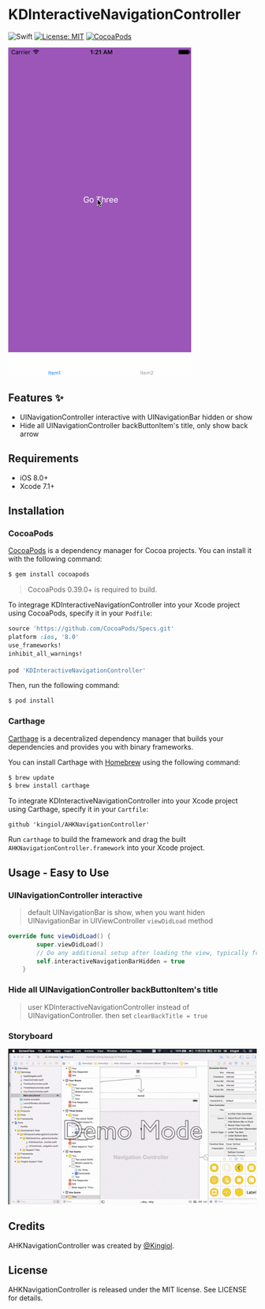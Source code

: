 # KDInteractiveNavigationController
![Swift](https://img.shields.io/badge/language-Swift-orange.svg)
[![License: MIT](https://img.shields.io/badge/license-MIT-blue.svg)](https://github.com/kingiol/KDInteractiveNavigationController/blob/master/LICENSE)
[![CocoaPods](https://img.shields.io/cocoapods/v/KDInteractiveNavigationController.svg)](https://github.com/kingiol/KDInteractiveNavigationController)

![screenshots](./etc/screenshots.gif)

## Features :sparkles:

- UINavigationController interactive with UINavigationBar hidden or show
- Hide all UINavigationController backButtonItem's title, only show back arrow

## Requirements

- iOS 8.0+
- Xcode 7.1+

## Installation

### CocoaPods
[CocoaPods](http://cocoapods.org) is a dependency manager for Cocoa projects. You can install it with the following command:

```bash
$ gem install cocoapods
```

> CocoaPods 0.39.0+ is required to build.

To integrage KDInteractiveNavigationController into your Xcode project using CocoaPods, specify it in your `Podfile`:

```ruby
source 'https://github.com/CocoaPods/Specs.git'
platform :ios, '8.0'
use_frameworks!
inhibit_all_warnings!

pod 'KDInteractiveNavigationController'
```

Then, run the following command:

```bash
$ pod install
```

### Carthage
[Carthage](htps://github.com/Carthage/Carthage) is a decentralized dependency manager that builds your dependencies and provides you with binary frameworks.

You can install Carthage with [Homebrew](http://brew.sh/) using the following command:

```bash
$ brew update
$ brew install carthage
```

To integrate KDInteractiveNavigationController into your Xcode project using Carthage, specify it in your `Cartfile`:

```ogdl
github 'kingiol/AHKNavigationController'
```

Run `carthage` to build the framework and drag the built `AHKNavigationController.framework` into your Xcode project.

## Usage - Easy to Use

### UINavigationController interactive

> default UINavigationBar is show, when you want hiden UINavigationBar
> in UIViewController `viewDidLoad` method

```swift
override func viewDidLoad() {
        super.viewDidLoad()
        // Do any additional setup after loading the view, typically from a nib.
        self.interactiveNavigationBarHidden = true
    }
```

### Hide all UINavigationController backButtonItem's title

> user KDInteractiveNavigationController instead of UINavigationController.
> then set `clearBackTitle = true`

### Storyboard

![storyboard](./etc/storyboard.gif)

## Credits

AHKNavigationController was created by [@Kingiol](https://github.com/kingiol).

## License

AHKNavigationController is released under the MIT license. See LICENSE for details.